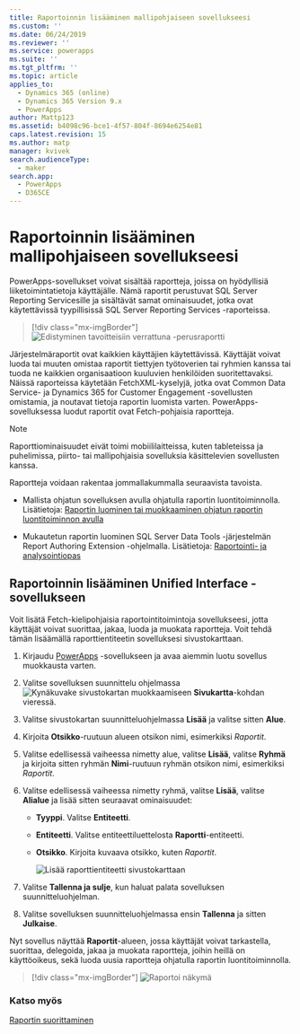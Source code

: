 ```yaml
---
title: Raportoinnin lisääminen mallipohjaiseen sovellukseesi
ms.custom: ''
ms.date: 06/24/2019
ms.reviewer: ''
ms.service: powerapps
ms.suite: ''
ms.tgt_pltfrm: ''
ms.topic: article
applies_to:
  - Dynamics 365 (online)
  - Dynamics 365 Version 9.x
  - PowerApps
author: Mattp123
ms.assetid: b4098c96-bce1-4f57-804f-8694e6254e81
caps.latest.revision: 15
ms.author: matp
manager: kvivek
search.audienceType:
  - maker
search.app:
  - PowerApps
  - D365CE
---
```

# <a name="add-reporting-to-your-model-driven-app"></a>Raportoinnin lisääminen mallipohjaiseen sovellukseesi

PowerApps-sovellukset voivat sisältää raportteja, joissa on hyödyllisiä liiketoimintatietoja käyttäjälle. Nämä raportit perustuvat SQL Server Reporting Servicesille ja sisältävät samat ominaisuudet, jotka ovat käytettävissä tyypillisissä SQL Server Reporting Services -raporteissa.

> [!div class="mx-imgBorder"] 
> ![](media/progress-against-goals-report.png "Edistyminen tavoitteisiin verrattuna -perusraportti")

Järjestelmäraportit ovat kaikkien käyttäjien käytettävissä. Käyttäjät voivat luoda tai muuten omistaa raportit tiettyjen työtoverien tai ryhmien kanssa tai tuoda ne kaikkien organisaatioon kuuluvien henkilöiden suoritettavaksi. Näissä raporteissa käytetään FetchXML-kyselyjä, jotka ovat Common Data Service- ja Dynamics 365 for Customer Engagement -sovellusten omistamia, ja noutavat tietoja raportin luomista varten. PowerApps-sovelluksessa luodut raportit ovat Fetch-pohjaisia raportteja.

> [!NOTE]
> Raporttiominaisuudet eivät toimi mobiililaitteissa, kuten tableteissa ja puhelimissa, piirto- tai mallipohjaisia sovelluksia käsittelevien sovellusten kanssa. 

Raportteja voidaan rakentaa jommallakummalla seuraavista tavoista.

- Mallista ohjatun sovelluksen avulla ohjatulla raportin luontitoiminnolla. Lisätietoja: [Raportin luominen tai muokkaaminen ohjatun raportin luontitoiminnon avulla](/dynamics365/customer-engagement/basics/create-edit-copy-report-wizard) 
<!-- From a model-driven app using an advanced find query. To do this, you build an advanced find query and then select **Download as FetchXML**. Next, from the reports area select **New**, for **Report Type** select **Existing File**, select **Choose File** open the xml file, fill in the required fields, and save the report. More information: [Add a report](/dynamics365/customer-engagement/basics/add-existing-report) -->
- Mukautetun raportin luominen SQL Server Data Tools -järjestelmän Report Authoring Extension -ohjelmalla. Lisätietoja: [Raportointi- ja analysointiopas](/dynamics365/customer-engagement/analytics/reporting-analytics-with-dynamics-365)


## <a name="add-reporting-to-a-unified-interface-app"></a>Raportoinnin lisääminen Unified Interface -sovellukseen
Voit lisätä Fetch-kielipohjaisia raportointitoimintoja sovellukseesi, jotta käyttäjät voivat suorittaa, jakaa, luoda ja muokata raportteja. Voit tehdä tämän lisäämällä raporttientiteetin sovelluksesi sivustokarttaan. 

1. Kirjaudu [PowerApps](https://web.powerapps.com/?utm_source=padocs&utm_medium=linkinadoc&utm_campaign=referralsfromdoc) -sovellukseen ja avaa aiemmin luotu sovellus muokkausta varten. 
2. Valitse sovelluksen suunnittelu ohjelmassa ![Kynäkuvake sivustokartan muokkaamiseen](media/ccf-pencil-icon.png) **Sivukartta**-kohdan vieressä. 
3. Valitse sivustokartan suunnitteluohjelmassa **Lisää** ja valitse sitten **Alue**. 
4. Kirjoita **Otsikko**-ruutuun alueen otsikon nimi, esimerkiksi *Raportit*. 
5. Valitse edellisessä vaiheessa nimetty alue, valitse **Lisää**, valitse **Ryhmä** ja kirjoita sitten ryhmän **Nimi**-ruutuun ryhmän otsikon nimi, esimerkiksi *Raportit*. 
6. Valitse edellisessä vaiheessa nimetty ryhmä, valitse **Lisää**, valitse **Alialue** ja lisää sitten seuraavat ominaisuudet: 

   - **Tyyppi**. Valitse **Entiteetti**.
   - **Entiteetti**. Valitse entiteettiluettelosta **Raportti**-entiteetti.  
   - **Otsikko**. Kirjoita kuvaava otsikko, kuten *Raportit*.

      ![Lisää raporttientiteetti sivustokarttaan](media/report-entity-sitemap.png)

7. Valitse **Tallenna ja sulje**, kun haluat palata sovelluksen suunnitteluohjelman. 


8. Valitse sovelluksen suunnitteluohjelmassa ensin **Tallenna** ja sitten **Julkaise**.


Nyt sovellus näyttää **Raportit**-alueen, jossa käyttäjät voivat tarkastella, suorittaa, delegoida, jakaa ja muokata raportteja, joihin heillä on käyttöoikeus, sekä luoda uusia raportteja ohjatulla raportin luontitoiminnolla. 

> [!div class="mx-imgBorder"] 
> ![](media/report-feature-in-app.png "Raportoi näkymä")

### <a name="see-also"></a>Katso myös
[Raportin suorittaminen](/dynamics365/customer-engagement/basics/run-report)
